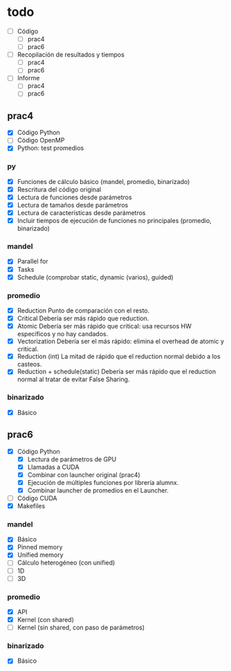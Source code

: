 # todo
- [ ] Código
    - [ ] prac4
    - [ ] prac6
- [ ] Recopilación de resultados y tiempos
    - [ ] prac4
    - [ ] prac6
- [ ] Informe
    - [ ] prac4
    - [ ] prac6

## prac4
- [x] Código Python
- [ ] Código OpenMP
- [x] Python: test promedios

### py
- [x] Funciones de cálculo básico (mandel, promedio, binarizado)
- [x] Rescritura del código original
- [x] Lectura de funciones desde parámetros
- [x] Lectura de tamaños desde parámetros
- [x] Lectura de características desde parámetros
- [x] Incluir tiempos de ejecución de funciones no principales (promedio, binarizado)

### mandel
- [x] Parallel for
- [x] Tasks
- [x] Schedule (comprobar static, dynamic (varios), guided)

### promedio
- [x] Reduction
    Punto de comparación con el resto.
- [x] Critical
    Debería ser más rápido que reduction.
- [x] Atomic
    Debería ser más rápido que critical: usa recursos HW específicos y no hay candados.
- [x] Vectorization
    Debería ser el más rápido: elimina el overhead de atomic y critical.
- [x] Reduction (int)
    La mitad de rápido que el reduction normal debido a los casteos.
- [x] Reduction + schedule(static)
    Debería ser más rápido que el reduction normal al tratar de evitar False Sharing.

### binarizado
- [x] Básico

## prac6
- [x] Código Python
    - [x] Lectura de parámetros de GPU
    - [x] Llamadas a CUDA
    - [x] Combinar con launcher original (prac4)
    - [x] Ejecución de múltiples funciones por librería alumnx.
    - [x] Combinar launcher de promedios en el Launcher.
- [ ] Código CUDA
- [x] Makefiles

### mandel
- [x] Básico
- [x] Pinned memory
- [x] Unified memory
- [ ] Cálculo heterogéneo (con unified)
- [ ] 1D
- [ ] 3D

### promedio
- [x] API
- [x] Kernel (con shared)
- [ ] Kernel (sin shared, con paso de parámetros)

### binarizado
- [x] Básico

